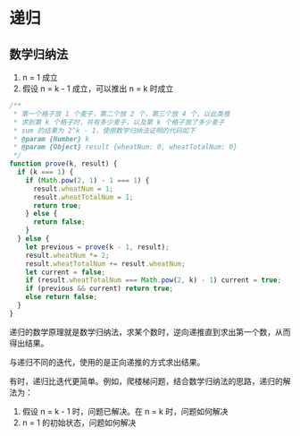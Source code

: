 # 递归

## 数学归纳法

1. n = 1 成立
2. 假设 n = k - 1 成立，可以推出 n = k 时成立

```js
/**
 * 第一个格子放 1 个麦子，第二个放 2 个，第三个放 4 个，以此类推
 * 求到第 k 个格子时，共有多少麦子，以及第 k 个格子放了多少麦子
 * sum 的结果为 2^k - 1，使用数学归纳法证明的代码如下
 * @param {Number} k
 * @param {Object} result {wheatNum: 0, wheatTotalNum: 0}
 */
function prove(k, result) {
  if (k === 1) {
    if (Math.pow(2, 1) - 1 === 1) {
      result.wheatNum = 1;
      result.wheatTotalNum = 1;
      return true;
    } else {
      return false;
    }
  } else {
    let previous = prove(k - 1, result);
    result.wheatNum *= 2;
    result.wheatTotalNum += result.wheatNum;
    let current = false;
    if (result.wheatTotalNum === Math.pow(2, k) - 1) current = true;
    if (previous && current) return true;
    else return false;
  }
}
```

递归的数学原理就是数学归纳法，求某个数时，逆向递推直到求出第一个数，从而得出结果。

与递归不同的迭代，使用的是正向递推的方式求出结果。

有时，递归比迭代更简单。例如，爬楼梯问题，结合数学归纳法的思路，递归的解法为：

1. 假设 n = k - 1 时，问题已解决。在 n = k 时，问题如何解决
2. n = 1 的初始状态，问题如何解决

